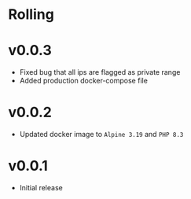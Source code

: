 # Rolling


# v0.0.3
- Fixed bug that all ips are flagged as private range
- Added production docker-compose file

# v0.0.2
- Updated docker image to `Alpine 3.19` and `PHP 8.3`

# v0.0.1
- Initial release
